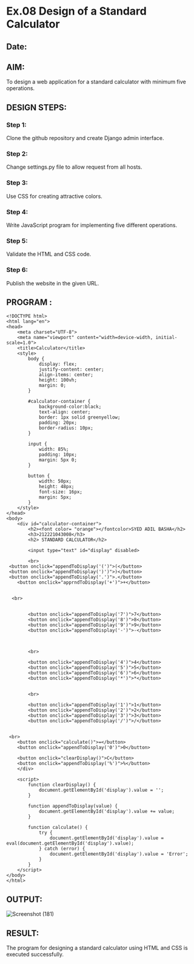 # Ex.08 Design of a Standard Calculator
## Date:

## AIM:
To design a web application for a standard calculator with minimum five operations.

## DESIGN STEPS:

### Step 1:
Clone the github repository and create Django admin interface.

### Step 2:
Change settings.py file to allow request from all hosts.

### Step 3:
Use CSS for creating attractive colors.

### Step 4:
Write JavaScript program for implementing five different operations.

### Step 5:
Validate the HTML and CSS code.

### Step 6:
Publish the website in the given URL.

## PROGRAM :
```
<!DOCTYPE html>
<html lang="en">
<head>
    <meta charset="UTF-8">
    <meta name="viewport" content="width=device-width, initial-scale=1.0">
    <title>Calculator</title>
    <style>
        body {
            display: flex;
            justify-content: center;
            align-items: center;
            height: 100vh;
            margin: 0;
        }

        #calculator-container {
            background-color:black;
            text-align: center;
            border: 1px solid greenyellow;
            padding: 20px;
            border-radius: 10px;
        }

        input {
            width: 85%;
            padding: 10px;
            margin: 5px 0;
        }

        button {
            width: 50px;
            height: 48px;
            font-size: 16px;
            margin: 5px;
        }
    </style>
</head>
<body>
    <div id="calculator-container">
        <h2><font color= "orange"></fontcolor>SYED ADIL BASHA</h2>
        <h3>212221043008</h3>
        <h2> STANDARD CALCULATOR</h2>

        <input type="text" id="display" disabled>

        <br>
 <button onclick="appendToDisplay('(')">(</button>
 <button onclick="appendToDisplay(')')">)</button>
 <button onclick="appendToDisplay('.')">.</button>
    <button onclick="apprndToDisplay('+')">+</button>
 
            
  <br>

       
        <button onclick="appendToDisplay('7')">7</button>
        <button onclick="appendToDisplay('8')">8</button>
        <button onclick="appendToDisplay('9')">9</button>
        <button onclick="appendToDisplay('-')">-</button>
 
        

        <br>

        <button onclick="appendToDisplay('4')">4</button>
        <button onclick="appendToDisplay('5')">5</button>
        <button onclick="appendToDisplay('6')">6</button>
        <button onclick="appendToDisplay('*')">*</button>
        

        <br>
 
        <button onclick="appendToDisplay('1')">1</button>
        <button onclick="appendToDisplay('2')">2</button>
        <button onclick="appendToDisplay('3')">3</button>
        <button onclick="appendToDisplay('/')">/</button>

        
 <br>
    <button onclick="calculate()">=</button>
    <button onclick="appendToDisplay('0')">0</button>
 
    <button onclick="clearDisplay()">C</button>
    <button onclick="appendToDisplay('%')">%</button>
    </div>

    <script>
        function clearDisplay() {
            document.getElementById('display').value = '';
        }

        function appendToDisplay(value) {
            document.getElementById('display').value += value;
        }

        function calculate() {
            try {
                document.getElementById('display').value = eval(document.getElementById('display').value);
            } catch (error) {
                document.getElementById('display').value = 'Error';
            }
        }
    </script>
</body>
</html>
```

## OUTPUT:
![Screenshot (181)](https://github.com/SYEDADILBASHA1/Calc/assets/134796157/417efcb8-c58f-4ac5-be83-0e188950b62c)

## RESULT:
The program for designing a standard calculator using HTML and CSS is executed successfully.
